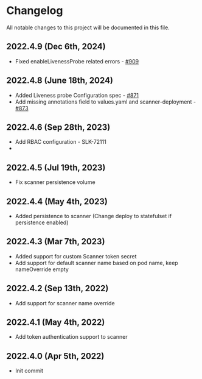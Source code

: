 # Changelog

All notable changes to this project will be documented in this file.

## 2022.4.9 (Dec 6th, 2024)
* Fixed enableLivenessProbe related errors - [#909](https://github.com/aquasecurity/aqua-helm/issues/909)

## 2022.4.8 (June 18th, 2024)
* Added Liveness probe Configuration spec - [#871](https://github.com/aquasecurity/aqua-helm/pull/871)
* Add missing annotations field to values.yaml and scanner-deployment - [#873](https://github.com/aquasecurity/aqua-helm/pull/873)

## 2022.4.6 (Sep 28th, 2023)
* Add RBAC configuration - SLK-72111
* 
## 2022.4.5 (Jul 19th, 2023)
* Fix scanner persistence volume

## 2022.4.4 (May 4th, 2023)
* Added persistence to scanner (Change deploy to statefulset if persistence enabled)

## 2022.4.3 (Mar 7th, 2023)
* Added support for custom Scanner token secret
* Add support for default scanner name based on pod name, keep nameOverride empty

## 2022.4.2 (Sep 13th, 2022)
* Add support for scanner name override

## 2022.4.1 (May 4th, 2022)
* Add token authentication support to scanner

## 2022.4.0 (Apr 5th, 2022)
* Init commit

